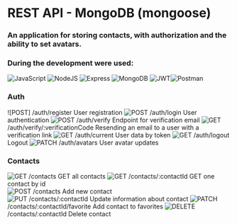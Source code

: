 # REST API - MongoDB (mongoose)

### An application for storing contacts, with authorization and the ability to set avatars.
### During the development were used:

![JavaScript](https://img.shields.io/badge/JavaScript-F7DF1E?style=for-the-badge&logo=javascript&logoColor=black) ![NodeJS](https://img.shields.io/badge/Node.js-43853D?style=for-the-badge&logo=node.js&logoColor=white) ![Express](https://img.shields.io/badge/Express.js-404D59?style=for-the-badge) ![MongoDB](https://img.shields.io/badge/MongoDB-4EA94B?style=for-the-badge&logo=mongodb&logoColor=white) ![JWT](https://img.shields.io/badge/JWT-000000?style=for-the-badge&logo=JSON%20web%20tokens&logoColor=white)![Postman](https://img.shields.io/badge/Postman-FF6C37?style=for-the-badge&logo=Postman&logoColor=white)

### Auth
![POST] /auth/register   User registration
![POST](https://img.shields.io/badge/POST-F7DF1E?style=for-the-badge&logo=javascript&logoColor=green) /auth/login   User authentication
![POST](https://img.shields.io/badge/POST-F7DF1E?style=for-the-badge&logo=javascript&logoColor=green) /auth/verify  Endpoint for verification email
![GET](https://img.shields.io/badge/GET-F7DF1E?style=for-the-badge&logo=javascript&logoColor=blue) /auth/verify/:verificationCode  Resending an email to a user with a verification link
![GET](https://img.shields.io/badge/GET-F7DF1E?style=for-the-badge&logo=javascript&logoColor=blue) /auth/current  User data by token
![GET](https://img.shields.io/badge/GET-F7DF1E?style=for-the-badge&logo=javascript&logoColor=blue) /auth/logout  Logout
![PATCH](https://img.shields.io/badge/PATCH-F7DF1E?style=for-the-badge&logo=javascript&logoColor=grey) /auth/avatars User avatar updates 


### Contacts
![GET](https://img.shields.io/badge/GET-F7DF1E?style=for-the-badge&logo=javascript&logoColor=blue) /contacts  GET all contacts
![GET](https://img.shields.io/badge/GET-F7DF1E?style=for-the-badge&logo=javascript&logoColor=blue) /contacts/:contactId  GET one contact by id  
![POST](https://img.shields.io/badge/POST-F7DF1E?style=for-the-badge&logo=javascript&logoColor=green) /contacts  Add new contact  
![PUT](https://img.shields.io/badge/PUT-F7DF1E?style=for-the-badge&logo=javascript&logoColor=yellow) /contacts/:contactId  Update information about contact
![PATCH](https://img.shields.io/badge/PATCH-F7DF1E?style=for-the-badge&logo=javascript&logoColor=grey) /contacts/:contactId/favorite  Add contact to favorites 
![DELETE](https://img.shields.io/badge/DELETE-F7DF1E?style=for-the-badge&logo=javascript&logoColor=red) /contacts/:contactId Delete contact
